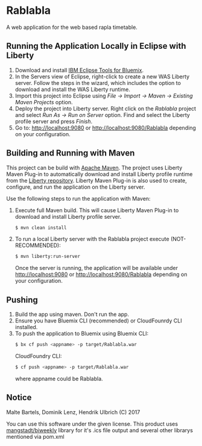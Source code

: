 Rablabla
==============

A web application for the web based rapla timetable.

## Running the Application Locally in Eclipse with Liberty

1. Download and install [IBM Eclipse Tools for Bluemix](https://developer.ibm.com/wasdev/downloads/#asset/tools-IBM_Eclipse_Tools_for_Bluemix).
2. In the Servers view of Eclipse, right-click to create a new WAS Liberty server. Follow the steps in the wizard, which includes the option to download and install the WAS Liberty runtime.
3. Import this project into Eclipse using *File -> Import -> Maven -> Existing Maven Projects* option.
4. Deploy the project into Liberty server. Right click on the *Rablabla* project and select *Run As -> Run on Server* option. Find and select the Liberty profile server and press *Finish*.
5. Go to: [http://localhost:9080](http://localhost:9080) or [http://localhost:9080/Rablabla](http://localhost:9080/Rablabla) depending on your configuration.

## Building and Running with Maven

This project can be build with [Apache Maven](http://maven.apache.org/). The project uses Liberty Maven Plug-in to automatically download and install Liberty profile runtime from the [Liberty repository](https://developer.ibm.com/wasdev/downloads/). Liberty Maven Plug-in is also used to create, configure, and run the application on the Liberty server.

Use the following steps to run the application with Maven:

1. Execute full Maven build. This will cause Liberty Maven Plug-in to download and install Liberty profile server.
    ```bash
    $ mvn clean install
    ```

2. To run a local Liberty server with the Rablabla project execute (NOT-RECOMMENDED):
    ```bash
    $ mvn liberty:run-server
    ```

    Once the server is running, the application will be available under [http://localhost:9080](http://localhost:9080) or [http://localhost:9080/Rablabla](http://localhost:9080/Rablabla) depending on your configuration.

## Pushing

1. Build the app using maven. Don't run the app.
2. Ensure you have Bluemix CLI (recommended) or CloudFounrdy CLI installed.
3. To push the application to Bluemix using
    Bluemix CLI:
    ```bash
    $ bx cf push <appname> -p target/Rablabla.war
    ```
    CloudFoundry CLI:
    ```bash
    $ cf push <appname> -p target/Rablabla.war
    ```
    where appname could be Rablabla.

## Notice

Malte Bartels, Dominik Lenz, Hendrik Ulbrich (C) 2017

You can use this software under the given license. This product uses [mangstadt/biweekly](https://github.com/mangstadt/biweekly) library for it's .ics file output and several other librarys mentioned via pom.xml
